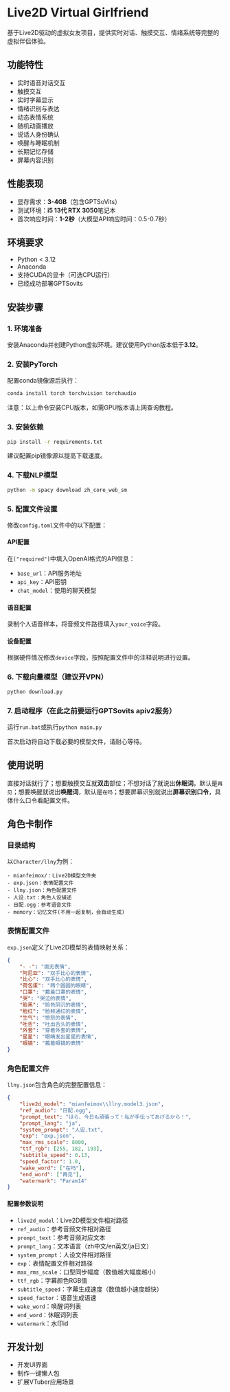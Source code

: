 # Live2D Virtual Girlfriend

基于Live2D驱动的虚拟女友项目，提供实时对话、触摸交互、情绪系统等完整的虚拟伴侣体验。

## 功能特性

- 实时语音对话交互
- 触摸交互
- 实时字幕显示
- 情绪识别与表达
- 动态表情系统
- 随机动画播放
- 说话人身份确认
- 唤醒与睡眠机制
- 长期记忆存储
- 屏幕内容识别

## 性能表现

- 显存需求：**3-4GB**（包含GPTSoVits）
- 测试环境：**i5 13代 RTX 3050**笔记本
- 首次响应时间：**1-2秒**（大模型API响应时间：0.5-0.7秒）

## 环境要求

- Python < 3.12
- Anaconda
- 支持CUDA的显卡（可选CPU运行）
- 已经成功部署GPTSovits

## 安装步骤

### 1. 环境准备

安装Anaconda并创建Python虚拟环境。建议使用Python版本低于**3.12**。

### 2. 安装PyTorch

配置conda镜像源后执行：
```bash
conda install torch torchvision torchaudio
```
注意：以上命令安装CPU版本，如需GPU版本请上网查询教程。

### 3. 安装依赖
```bash
pip install -r requirements.txt
```
建议配置pip镜像源以提高下载速度。

### 4. 下载NLP模型
```bash
python -m spacy download zh_core_web_sm
```
### 5. 配置文件设置

修改`config.toml`文件中的以下配置：

#### API配置
在`["required"]`中填入OpenAI格式的API信息：
- `base_url`：API服务地址
- `api_key`：API密钥
- `chat_model`：使用的聊天模型

#### 语音配置
录制个人语音样本，将音频文件路径填入`your_voice`字段。

#### 设备配置
根据硬件情况修改`device`字段，按照配置文件中的注释说明进行设置。

### 6. 下载向量模型（建议开VPN）
```bash
python download.py
```
### 7. 启动程序（在此之前要运行GPTSovits apiv2服务）

运行`run.bat`或执行`python main.py`

首次启动将自动下载必要的模型文件，请耐心等待。

## 使用说明

直接对话就行了；想要触摸交互就**双击**部位；不想对话了就说出**休眠词**，默认是`再见`；想要唤醒就说出**唤醒词**，默认是`在吗`；想要屏幕识别就说出**屏幕识别口令**，具体什么口令看配置文件。

## 角色卡制作

### 目录结构

以`Character/llny`为例：
```
- mianfeimox/：Live2D模型文件夹
- exp.json：表情配置文件
- llny.json：角色配置文件
- 人设.txt：角色人设描述
- 日配.ogg：参考语音文件
- memory：记忆文件(不用一起复制，会自动生成)
```
### 表情配置文件

`exp.json`定义了Live2D模型的表情映射关系：
```json
{
    "- -": "面无表情",
    "阿尼亚": "双手比心的表情",
    "比心": "双手比心的表情",
    "荷包蛋": "两个圆圆的眼睛",
    "口罩": "戴着口罩的表情",
    "哭": "哭泣的表情",
    "脸黑": "脸色阴沉的表情",
    "脸红": "脸颊通红的表情",
    "生气": "愤怒的表情",
    "吐舌": "吐出舌头的表情",
    "外套": "穿着外套的表情",
    "星星": "眼睛发出星星的表情",
    "眼镜": "戴着眼镜的表情"
}
```
### 角色配置文件

`llny.json`包含角色的完整配置信息：
```json
{
    "live2d_model": "mianfeimox\\llny.model3.json",
    "ref_audio": "日配.ogg",
    "prompt_text": "ほら、今日も頑張って！私が手伝ってあげるから！",
    "prompt_lang": "ja",
    "system_prompt": "人设.txt",
    "exp": "exp.json",
    "max_rms_scale": 8000,
    "ttf_rgb": [255, 182, 193],
    "subtitle_speed": 0.13,
    "speed_factor": 1.0,
    "wake_word": ["在吗"],
    "end_word": ["再见"],
    "watermark": "Param14"
}
```
#### 配置参数说明

- `live2d_model`：Live2D模型文件相对路径
- `ref_audio`：参考音频文件相对路径
- `prompt_text`：参考音频对应文本
- `prompt_lang`：文本语言（zh中文/en英文/ja日文）
- `system_prompt`：人设文件相对路径
- `exp`：表情配置文件相对路径
- `max_rms_scale`：口型同步幅度（数值越大幅度越小）
- `ttf_rgb`：字幕颜色RGB值
- `subtitle_speed`：字幕生成速度（数值越小速度越快）
- `speed_factor`：语音生成语速
- `wake_word`：唤醒词列表
- `end_word`：休眠词列表
- `watermark`：水印id

## 开发计划

- 开发UI界面
- 制作一键懒人包
- 扩展VTuber应用场景